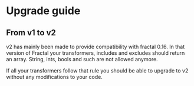 # Upgrade guide

## From v1 to v2

v2 has mainly been made to provide compatibility with fractal 0.16. In that version of Fractal your transformers, includes and excludes should return an array. String, ints, bools and such are not allowed anymore.

If all your transformers follow that rule you should be able to upgrade to v2 without any modifications to your code.